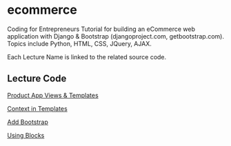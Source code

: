 ecommerce
=========

Coding for Entrepreneurs Tutorial for building an eCommerce web application with Django &amp; Bootstrap (djangoproject.com, getbootstrap.com). Topics include Python, HTML, CSS, JQuery, AJAX.


Each Lecture Name is linked to the related source code.

## Lecture Code
[Product App Views & Templates](../../tree/6e71fc06e0dfc3acac80269a0e1c2ba3e537ef15)

[Context in Templates](../../tree/28a1325278f24b491938878b5001f820f31a51eb)

[Add Bootstrap](../../tree/15d8d3ae7f0c63887f0247a1a69b8cbd25fd794d)

[Using Blocks](../../tree/a34d82fbd6510578ee7f63df9cbda4e4ff575d7e)